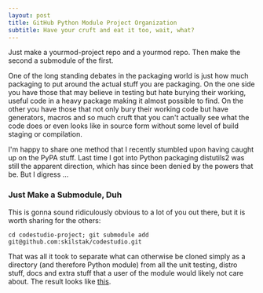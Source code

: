 ```yaml
---
layout: post
title: GitHub Python Module Project Organization
subtitle: Have your cruft and eat it too, wait, what?
---
```


Just make a yourmod-project repo and a yourmod repo. Then make the second
a submodule of the first.

One of the long standing debates in the packaging world is just how much
packaging to put around the actual stuff you are packaging. On the one side
you have those that may believe in testing but hate burying their working,
useful code in a heavy package making it almost possible to find. On the
other you have those that not only bury their working code but have
generators, macros and so much cruft that you can't actually see what the
code does or even looks like in source form without some level of build
staging or compilation.

I'm happy to share one method that I recently stumbled upon having caught
up on the PyPA stuff. Last time I got into Python packaging distutils2
was still the apparent direction, which has since been denied by the
powers that be. But I digress &hellip;

### Just Make a Submodule, Duh

This is gonna sound ridiculously obvious to a lot of you out there, but it
is worth sharing for the others:

`
cd codestudio-project;
git submodule add git@github.com:skilstak/codestudio.git
`

That was all it took to separate what can otherwise be cloned simply
as a directory (and therefore Python module) from all the unit testing,
distro stuff, docs and extra stuff that a user of the module would likely
not care about. The result looks like
[this](http://github.com/skilstak/codestudio-project).
